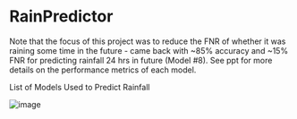 # RainPredictor

Note that the focus of this project was to reduce the FNR of whether it was raining some time in the future - came back with ~85% accuracy and ~15% FNR for predicting rainfall 24 hrs in future (Model #8). See ppt for more details on the performance metrics of each model. 

List of Models Used to Predict Rainfall

![image](https://user-images.githubusercontent.com/78442731/191403528-38914a49-8895-404d-9c3c-5aa047bd62f7.png)



